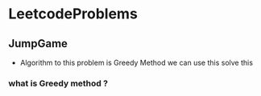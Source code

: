 # LeetcodeProblems

## JumpGame

* Algorithm to this problem is Greedy Method we can use this solve this

### what is Greedy method ?
